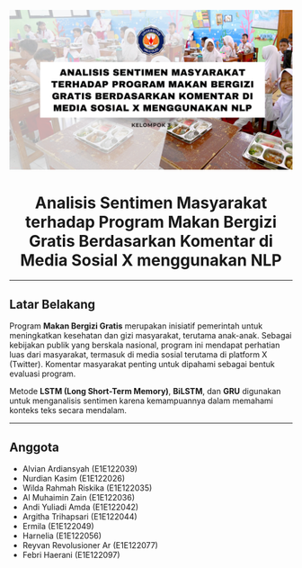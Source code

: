 <p align="center">
  <img src="asset/Deep Learning.png" width="600" alt="Program Makan Bergizi Gratis">
</p>

<div align="center">

# Analisis Sentimen Masyarakat terhadap Program Makan Bergizi Gratis Berdasarkan Komentar di Media Sosial X menggunakan NLP

</div>

---

## Latar Belakang

Program **Makan Bergizi Gratis** merupakan inisiatif pemerintah untuk meningkatkan kesehatan dan gizi masyarakat, terutama anak-anak. Sebagai kebijakan publik yang berskala nasional, program ini mendapat perhatian luas dari masyarakat, termasuk di media sosial terutama di platform X (Twitter). Komentar masyarakat penting untuk dipahami sebagai bentuk evaluasi program.

Metode **LSTM (Long Short-Term Memory)**, **BiLSTM**, dan **GRU** digunakan untuk menganalisis sentimen karena kemampuannya dalam memahami konteks teks secara mendalam.

---

## Anggota

- Alvian Ardiansyah (E1E122039)  
- Nurdian Kasim (E1E122026)  
- Wilda Rahmah Riskika (E1E122035)  
- Al Muhaimin Zain (E1E122036)  
- Andi Yuliadi Amda (E1E122042)  
- Argitha Trihapsari (E1E122044)  
- Ermila (E1E122049)  
- Harnelia (E1E122056)  
- Reyvan Revolusioner Ar (E1E122077)  
- Febri Haerani (E1E122097)
